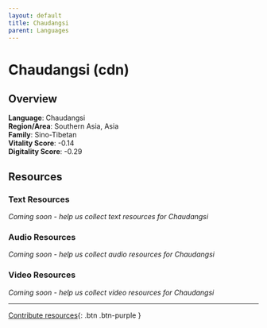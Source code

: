 ```yaml
---
layout: default
title: Chaudangsi
parent: Languages
---
```


# Chaudangsi (cdn)

## Overview

**Language**: Chaudangsi  
**Region/Area**: Southern Asia, Asia  
**Family**: Sino-Tibetan  
**Vitality Score**: -0.14  
**Digitality Score**: -0.29  

## Resources

### Text Resources
*Coming soon - help us collect text resources for Chaudangsi*

### Audio Resources
*Coming soon - help us collect audio resources for Chaudangsi*

### Video Resources
*Coming soon - help us collect video resources for Chaudangsi*

---

[Contribute resources](https://fairtrain.github.io/){: .btn .btn-purple }
